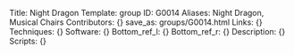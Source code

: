 Title: Night Dragon
Template: group 
ID: G0014
Aliases: Night Dragon, Musical Chairs
Contributors: {}
save_as: groups/G0014.html 
Links: {} 
Techniques: {} 
Software: {} 
Bottom_ref_l: {} 
Bottom_ref_r: {} 
Description: {} 
Scripts: {} 

